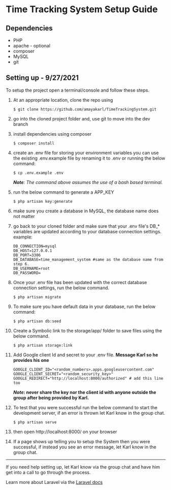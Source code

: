 # Time Tracking System Setup Guide

## Dependencies
- PHP
- apache - optional
- composer
- MySQL
- git

## Setting up - 9/27/2021
To setup the project open a terminal/console and follow these steps.
1. At an appropriate location, clone the repo using 
    ```
   $ git clone https://github.com/amayakarl/TimeTrackingSystem.git 
    ```
2. go into the cloned project folder and, use git to move into the dev branch
3. install dependencies using composer
    ```
    $ composer install
    ```    
4. create an .env file for storing your environment variables you can use the existing .env.example file by renaming it to .env or running the below command:   
    ```
    $ cp .env.example .env
    ```
    ***Note**: The command above assumes the use of a bash based terminal.*
5. run the below command to generate a APP_KEY
    ```
    $ php artisan key:generate
    ```
6. make sure you create a database in MySQL, the database name does not matter
7. go back to your cloned folder and make sure that your .env file's DB_* variables are updated according to your database connection settings.   
    example:
    ```
    DB_CONNECTION=mysql
    DB_HOST=127.0.0.1
    DB_PORT=3306
    DB_DATABASE=time_management_system #same as the database name from step 6.
    DB_USERNAME=root
    DB_PASSWORD=
    ```
8. Once your .env file has been updated with the correct database connection settings, run the below command.
    ```
    $ php artisan migrate
    ```
9. To make sure you have default data in your database, run the below command:
    ```
    $ php artisan db:seed
    ```
10. Create a Symbolic link to the storage/app/ folder to save files using the below command.
    ```
    $ php artisan storage:link
    ```
11. Add Google client Id and secret to your .env file. **Message Karl so he provides his one** 
    ```
    GOOGLE_CLIENT_ID="<random_numbers>.apps.googleusercontent.com"
    GOOGLE_CLIENT_SECRET="<random_security_key>"
    GOOGLE_REDIRECT="http://localhost:8000/authorized" # add this line too
    ```
    ***Note*: never share the key nor the client id with anyone outside the group after being provided by Karl.**

12. To test that you were successful run the below command to start the development server, if an error is thrown let Karl know in the group chat.

    ```
    $ php artisan serve
    ```
13. then open http://localhost:8000/ on your browser
14. If a page shows up telling you to setup the System then you were successful, if instead you see an error message, let Karl know in the group chat.

---
If you need help setting up, let Karl know via the group chat and have him get into a call to go through the process.

Learn more about Laravel via the [Laravel docs](https://laravel.com/docs/8.x)